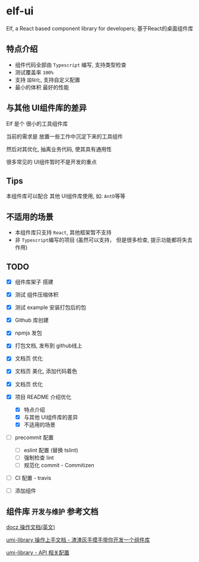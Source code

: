 # elf-ui
Elf, a React based component library for developers; 基于React的桌面组件库


## 特点介绍
* 组件代码全部由 `Typescript` 编写, 支持类型检查
* 测试覆盖率 `100%`
* 支持 `国际化`, 支持自定义配置
* 最小的体积 最好的性能


## 与其他 UI组件库的差异
Elf 是个 很小的工具组件库

当前的需求是 放置一些工作中沉淀下来的工具组件

然后对其优化, 抽离业务代码, 使其具有通用性

很多常见的 UI组件暂时不是开发的重点


## Tips
本组件库可以配合 其他 UI组件库使用, 如: `AntD`等等


## 不适用的场景
* 本组件库只支持 `React`, 其他框架暂不支持
* 非 `Typescript`编写的项目 (虽然可以支持， 但是很多检查, 提示功能都将失去作用)


## TODO
- [x] 组件库架子 搭建
- [x] 测试 组件压缩体积
- [x] 测试 example 安装打包后的包
- [x] Github 库创建
- [x] npmjs 发包
- [x] 打包文档, 发布到 github线上
- [x] 文档页 优化
- [x] 文档页 美化, 添加代码着色
- [x] 文档页 优化
- [x] 项目 README 介绍优化
  - [x] 特点介绍
  - [x] 与其他 UI组件库的差异
  - [x] 不适用的场景
- [ ] precommit 配置
  - [ ] eslint 配置 (替换 tslint)
  - [ ] 强制检查 lint
  - [ ] 规范化 commit - Commitizen
- [ ] CI 配置 - travis
- [ ] 添加组件


## 组件库 `开发与维护` 参考文档
[docz 操作文档(英文)](https://www.docz.site/)

[umi-library 操作上手文档 - 渣渣灰手摸手带你开发一个组件库](https://github.com/clock157/blog/issues/1)

[umi-library - API 相关配置](https://github.com/umijs/umi/tree/master/packages/umi-library)

